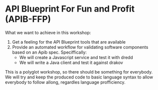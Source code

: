 # API Blueprint For Fun and Profit (APIB-FFP)

What we want to achieve in this workshop:
1. Get a feeling for the API Blueprint tools that are available
2. Provide an automated workflow for validating software components based on an
   Apib spec.
   Speciffically:
    * We will create a Javascript service and test it with dredd
    * We will write a Java client and test it against drakov


This is a polyglot workshop, so there should be something for everybody. We
will try and keep the produced code to basic language syntax to allow everybody
to follow allong, regardles language profficiency.

